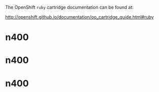 The OpenShift `ruby` cartridge documentation can be found at:

http://openshift.github.io/documentation/oo_cartridge_guide.html#ruby
# n400
# n400
# n400
